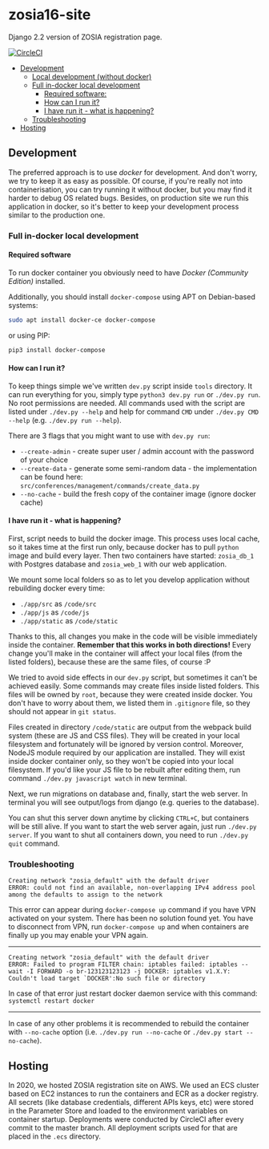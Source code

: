 # zosia16-site

Django 2.2 version of ZOSIA registration page.

[![CircleCI](https://circleci.com/gh/ksiuwr/zosia16-site/tree/master.svg?style=svg)](https://circleci.com/gh/ksiuwr/zosia16-site/tree/master)

- [Development](#development)
  - [Local development (without docker)](#local-development-without-docker)
  - [Full in-docker local development](#full-in-docker-local-development)
    - [Required software:](#required-software)
    - [How can I run it?](#how-can-i-run-it)
    - [I have run it - what is happening?](#i-have-run-it---what-is-happening)
  - [Troubleshooting](#troubleshooting)
- [Hosting](#hosting)

## Development

The preferred approach is to use _docker_ for development. And don't worry, we try to keep it as
easy as possible. Of course, if you're really not into containerisation, you can try running it
without docker, but you may find it harder to debug OS related bugs. Besides, on production site
we run this application in docker, so it's better to keep your development process similar to the
production one.

### Full in-docker local development

#### Required software

To run docker container you obviously need to have _Docker (Community Edition)_ installed.

Additionally, you should install `docker-compose` using APT on Debian-based systems:

```bash
sudo apt install docker-ce docker-compose
```

or using PIP:

```bash
pip3 install docker-compose
```

#### How can I run it?

To keep things simple we've written `dev.py` script inside `tools` directory. It can run everything
for you, simply type `python3 dev.py run` or `./dev.py run`. No root permissions are needed.
All commands used with the script are listed under `./dev.py --help` and help for command `CMD`
under `./dev.py CMD --help` (e.g. `./dev.py run --help`).

There are 3 flags that you might want to use with `dev.py run`:

- `--create-admin` - create super user / admin account with the password of your choice
- `--create-data` - generate some semi-random data - the implementation can be found here: `src/conferences/management/commands/create_data.py`
- `--no-cache` - build the fresh copy of the container image (ignore docker cache)

#### I have run it - what is happening?

First, script needs to build the docker image. This process uses local cache, so it takes time
at the first run only, because docker has to pull `python` image and build every layer.
Then two containers have started: `zosia_db_1` with Postgres database and `zosia_web_1` with our
web application.

We mount some local folders so as to let you develop application without rebuilding docker every
time:

- `./app/src` as `/code/src`
- `./app/js` as `/code/js`
- `./app/static` as `/code/static`

Thanks to this, all changes you make in the code will be visible immediately inside the container.
**Remember that this works in both directions!** Every change you'll make in the container
will affect your local files (from the listed folders), because these are the same files, of
course :P

We tried to avoid side effects in our `dev.py` script, but sometimes it can't be achieved easily.
Some commands may create files inside listed folders. This files will be owned by `root`,
because they were created inside docker. You don't have to worry about them, we listed them in
`.gitignore` file, so they should not appear in `git status`.

Files created in directory `/code/static` are output from the webpack build system (these are JS
and CSS files). They will be created in your local filesystem and fortunately will be ignored by
version control. Moreover, NodeJS module required by our application are installed. They will
exist inside docker container only, so they won't be copied into your local filesystem. If you'd
like your JS file to be rebuilt after editing them, run command `./dev.py javascript watch`
in new terminal.

Next, we run migrations on database and, finally, start the web server. In terminal you will
see output/logs from django (e.g. queries to the database).

You can shut this server down anytime by clicking `CTRL+C`, but containers will be still alive.
If you want to start the web server again, just run `./dev.py server`.
If you want to shut all containers down, you need to run `./dev.py quit` command.

### Troubleshooting

```text
Creating network "zosia_default" with the default driver
ERROR: could not find an available, non-overlapping IPv4 address pool among the defaults to assign to the network
```

This error can appear during `docker-compose up` command if you have VPN activated on your system.
There has been no solution found yet. You have to disconnect from VPN, run `docker-compose up` and
when containers are finally up you may enable your VPN again.

---

```text
Creating network "zosia_default" with the default driver
ERROR: Failed to program FILTER chain: iptables failed: iptables --wait -I FORWARD -o br-123123123123 -j DOCKER: iptables v1.X.Y: Couldn't load target `DOCKER':No such file or directory
```

In case of that error just restart docker daemon service with this command: `systemctl restart docker`

---

In case of any other problems it is recommended to rebuild the container with `--no-cache` option
(i.e. `./dev.py run --no-cache` or `./dev.py start --no-cache`).

## Hosting

In 2020, we hosted ZOSIA registration site on AWS. We used an ECS cluster based on EC2 instances
to run the containers and ECR as a docker registry. All secrets (like database credentials,
different APIs keys, etc) were stored in the Parameter Store and loaded to the environment variables
on container startup. Deployments were conducted by CircleCI after every commit to the master branch.
All deployment scripts used for that are placed in the `.ecs` directory.
